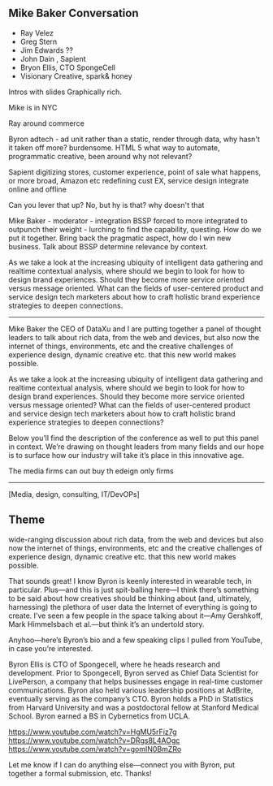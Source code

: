 ## Mike Baker Conversation

- Ray Velez
- Greg Stern
- Jim Edwards ??
- John Dain , Sapient
- Bryon Ellis, CTO SpongeCell
- Visionary Creative, spark& honey

Intros with slides
Graphically rich. 

Mike is in NYC

Ray
around commerce

Byron
adtech - ad unit rather than a static, render through data, why hasn't it taken off more? burdensome. HTML 5 what way to automate, programmatic creative, been around why not relevant?

Sapient
digitizing stores, customer experience, point of sale what happens, or more broad, Amazon etc redefining cust EX, service design
integrate online and offline

Can you lever that up?
No, but hy is that?
why doesn't that 

Mike Baker - moderator - integration
BSSP forced to more integrated to outpunch their weight - lurching to find the capability, questing. How do we put it together. Bring back the pragmatic aspect, how do I win new business. Talk about BSSP determine relevance by context.  

As we take a look at the increasing ubiquity of intelligent data gathering and realtime contextual analysis, where should we begin to look for how to design brand experiences. Should they become more service oriented versus message oriented. What can the fields of user-centered product and service design tech marketers about how to craft holistic brand experience strategies to deepen connections.

----
Mike Baker the CEO of DataXu and I are putting together a panel of thought leaders to talk  about rich data, from the web and devices, but also now the internet of things, environments, etc and the creative challenges of experience design, dynamic creative etc. that this new world makes possible.

As we take a look at the increasing ubiquity of intelligent data gathering and realtime contextual analysis, where should we begin to look for how to design brand experiences. Should they become more service oriented versus message oriented? What can the fields of user-centered product and service design tech marketers about how to craft holistic brand experience strategies to deepen connections?

Below you’ll find the description of the conference as well to put this panel in context. We’re drawing on thought leaders from many fields and our hope is to surface how our industry will take it’s place in this innovative age.

The media firms can out buy th edeign only firms

----

[Media, design, consulting, IT/DevOPs]


## Theme
>
wide-ranging discussion about rich data, from the web and devices but also now  the internet of things, environments, etc and the creative challenges of experience design, dynamic creative etc. that this new world makes possible.


That sounds great!  I know Byron is keenly interested in wearable tech, in particular.  Plus—and this is just spit-balling here—I think there’s something to be said about how creatives should be thinking about (and, ultimately, harnessing) the plethora of user data the Internet of everything is going to create.  I’ve seen a few people in the space talking about it—Amy Gershkoff, Mark Himmelsbach et al.—but think it’s an undertold story.  

Anyhoo—here’s Byron’s bio and a few speaking clips I pulled from YouTube, in case you’re interested.  

Byron Ellis is CTO of Spongecell, where he heads research and development. Prior to Spongecell, Byron served as Chief Data Scientist for LivePerson, a company that helps businesses engage in real-time customer communications. Byron also held various leadership positions at AdBrite, eventually serving as the company’s CTO. Byron holds a PhD in Statistics from Harvard University and was a postdoctoral fellow at Stanford Medical School. Byron earned a BS in Cybernetics from UCLA.

https://www.youtube.com/watch?v=HgMU5rFiz7g
https://www.youtube.com/watch?v=DRgs8L4AOgc
https://www.youtube.com/watch?v=gomIN0BmZRo

Let me know if I can do anything else—connect you with Byron, put together a formal submission, etc.  Thanks!